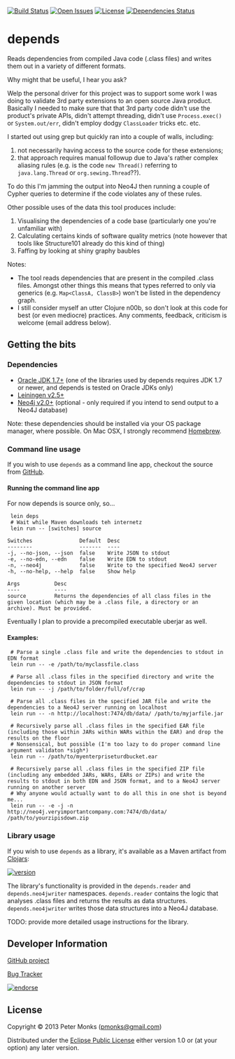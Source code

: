 [![Build Status](https://travis-ci.org/pmonks/depends.svg?branch=master)](https://travis-ci.org/pmonks/depends)
[![Open Issues](https://img.shields.io/github/issues/pmonks/depends.svg)](https://github.com/pmonks/depends/issues)
[![License](https://img.shields.io/github/license/pmonks/depends.svg)](https://github.com/pmonks/depends/blob/master/LICENSE)
[![Dependencies Status](http://jarkeeper.com/pmonks/depends/status.svg)](http://jarkeeper.com/pmonks/depends)

# depends

Reads dependencies from compiled Java code (.class files) and writes them out in a variety of different formats.

Why might that be useful, I hear you ask?

Welp the personal driver for this project was to support some work I was doing to validate 3rd party extensions
to an open source Java product.  Basically I needed to make sure that that 3rd party code didn't use the product's
private APIs, didn't attempt threading, didn't use ```Process.exec()``` or ```System.out/err```, didn't employ
dodgy ```ClassLoader``` tricks etc. etc.

I started out using grep but quickly ran into a couple of walls, including:
 1. not necessarily having access to the source code for these extensions;
 2. that approach requires manual followup due to Java's rather complex aliasing rules (e.g. is the code
    ```new Thread()``` referring to ```java.lang.Thread``` or ```org.sewing.Thread```??).

To do this I'm jamming the output into Neo4J then running a couple of Cypher queries to determine if the code
violates any of these rules.

Other possible uses of the data this tool produces include:
 1. Visualising the dependencies of a code base (particularly one you're unfamiliar with)
 2. Calculating certains kinds of software quality metrics (note however that tools like Structure101 already
    do this kind of thing)
 3. Faffing by looking at shiny graphy baubles

Notes:
 * The tool reads dependencies that are present in the compiled .class files.  Amongst other things this means
   that types referred to only via generics (e.g. ```Map<ClassA, ClassB>```) won't be listed in the
   dependency graph.
 * I still consider myself an utter Clojure n00b, so don't look at this code for best (or even mediocre)
   practices.  Any comments, feedback, criticism is welcome (email address below).

## Getting the bits

### Dependencies
 * [Oracle JDK 1.7+](http://www.oracle.com/technetwork/java/javase/downloads/index.html) (one of the libraries
   used by depends requires JDK 1.7 or newer, and depends is tested on Oracle JDKs only)
 * [Leiningen v2.5+](http://leiningen.org/#install)
 * [Neo4j v2.0+](http://www.neo4j.org/download) (optional - only required if you intend to send output to a
   Neo4J database)

Note: these dependencies should be installed via your OS package manager, where possible.  On Mac OSX, I
strongly recommend [Homebrew](http://brew.sh/).

### Command line usage

If you wish to use `depends` as a command line app, checkout the source from [GitHub](https://github.com/pmonks/depends).

#### Running the command line app

For now depends is source only, so...

```shell
 lein deps
 # Wait while Maven downloads teh internetz
 lein run -- [switches] source
```
    Switches               Default  Desc
    --------               -------  ----
    -j, --no-json, --json  false    Write JSON to stdout
    -e, --no-edn, --edn    false    Write EDN to stdout
    -n, --neo4j            false    Write to the specified Neo4J server
    -h, --no-help, --help  false    Show help

    Args           Desc
    ----           ----
    source         Returns the dependencies of all class files in the given location (which may be a .class file, a directory or an archive). Must be provided.

Eventually I plan to provide a precompiled executable uberjar as well.

#### Examples:
```shell
 # Parse a single .class file and write the dependencies to stdout in EDN format
 lein run -- -e /path/to/myclassfile.class

 # Parse all .class files in the specified directory and write the dependencies to stdout in JSON format
 lein run -- -j /path/to/folder/full/of/crap

 # Parse all .class files in the specified JAR file and write the dependencies to a Neo4J server running on localhost
 lein run -- -n http://localhost:7474/db/data/ /path/to/myjarfile.jar

 # Recursively parse all .class files in the specified EAR file (including those within JARs within WARs within the EAR) and drop the results on the floor
 # Nonsensical, but possible (I'm too lazy to do proper command line argument validaton *sigh*)
 lein run -- /path/to/myenterpriseturdbucket.ear

 # Recursively parse all .class files in the specified ZIP file (including any embedded JARs, WARs, EARs or ZIPs) and write the results to stdout in both EDN and JSON format, and to a Neo4J server running on another server
 # Why anyone would actually want to do all this in one shot is beyond me...
 lein run -- -e -j -n http://neo4j.veryimportantcompany.com:7474/db/data/ /path/to/yourzipisdown.zip
```

### Library usage

If you wish to use `depends` as a library, it's available as a Maven artifact from [Clojars](https://clojars.org/org.clojars.pmonks/depends):

[![version](https://clojars.org/org.clojars.pmonks/depends/latest-version.svg)](https://clojars.org/org.clojars.pmonks/depends)

The library's functionality is provided in the `depends.reader` and `depends.neo4jwriter` namespaces.
`depends.reader` contains the logic that analyses .class files and returns the results as data structures.
`depends.neo4jwriter` writes those data structures into a Neo4J database.

TODO: provide more detailed usage instructions for the library.

## Developer Information

[GitHub project](https://github.com/pmonks/depends)

[Bug Tracker](https://github.com/pmonks/depends/issues)

[![endorse](https://api.coderwall.com/pmonks/endorsecount.png)](https://coderwall.com/pmonks)

## License

Copyright © 2013 Peter Monks (pmonks@gmail.com)

Distributed under the [Eclipse Public License](http://www.eclipse.org/legal/epl-v10.html) either version 1.0 or (at your option) any later version.
